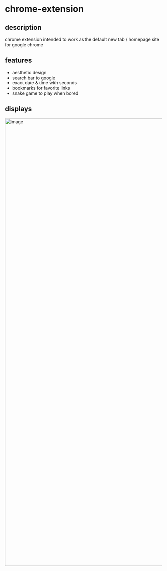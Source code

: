 # chrome-extension
## description
chrome extension intended to work as the default new tab / homepage site for google chrome

## features
- aesthetic design
- search bar to google
- exact date & time with seconds
- bookmarks for favorite links
- snake game to play when bored

## displays
<img width="1440" alt="image" src="https://github.com/jessicayd/chrome-extension/assets/105768635/78621907-9e93-469b-a2ae-6fe3a3687682">
